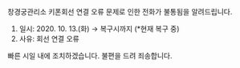 창경궁관리소 키폰회선 연결 오류 문제로 인한 전화가 불통됨을 알려드립니다.
1. 일시: 2020. 10. 13.(화) → 복구시까지 (\*현재 복구 중)
2. 사유: 회선 연결 오류

빠른 시일 내에 조치하겠습니다. 불편을 드려 죄송합니다.